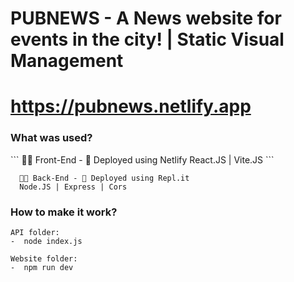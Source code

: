 # PUBNEWS - A News website for events in the city! | Static Visual Management
# https://pubnews.netlify.app

<h3>What was used?</h3>
```
  👨‍💻 Front-End - 🚀 Deployed using Netlify
  React.JS | Vite.JS
```

```
  👨‍💻 Back-End - 🚀 Deployed using Repl.it
  Node.JS | Express | Cors
```

<h3>How to make it work?</h3>

```
API folder:
-  node index.js
```
```
Website folder:
-  npm run dev
```
